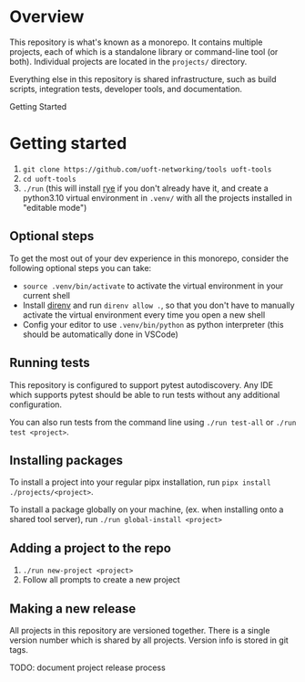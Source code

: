 # Overview

This repository is what's known as a monorepo. It contains multiple projects, each of which is a standalone library or command-line tool (or both). Individual projects are located in the `projects/` directory.

Everything else in this repository is shared infrastructure, such as build scripts, integration tests, developer tools, and documentation.

Getting Started

# Getting started

1. `git clone https://github.com/uoft-networking/tools uoft-tools`
2. `cd uoft-tools`
3. `./run` (this will install [rye](https://rye-up.com/guide/installation/) if you don't already have it, and create a python3.10 virtual environment in `.venv/` with all the projects installed in "editable mode")

## Optional steps

To get the most out of your dev experience in this monorepo, consider the following optional steps you can take:

 - `source .venv/bin/activate` to activate the virtual environment in your current shell
 - Install [direnv](https://direnv.net/) and run `direnv allow .`, so that you don't have to manually activate the virtual environment every time you open a new shell
 - Config your editor to use `.venv/bin/python` as python interpreter (this should be automatically done in VSCode)

## Running tests

This repository is configured to support pytest autodiscovery. Any IDE which supports pytest should be able to run tests without any additional configuration.

You can also run tests from the command line using `./run test-all` or `./run test <project>`.

## Installing packages

To install a project into your regular pipx installation, run `pipx install ./projects/<project>`. 

To install a package globally on your machine, (ex. when installing onto a shared tool server), run `./run global-install <project>`

## Adding a project to the repo

1. `./run new-project <project>`
2. Follow all prompts to create a new project

## Making a new release

All projects in this repository are versioned together. There is a single version number which is shared by all projects. Version info is stored in git tags.

TODO: document project release process
